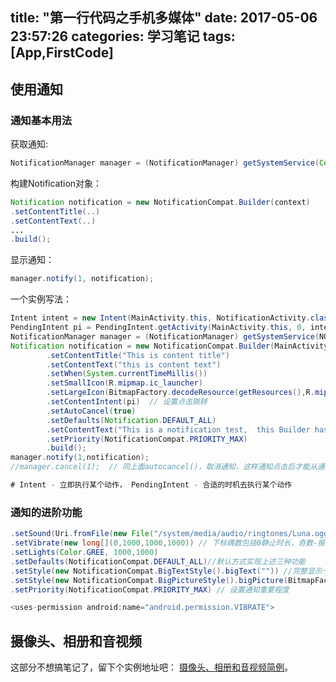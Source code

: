 title: "第一行代码之手机多媒体"
date: 2017-05-06 23:57:26
categories: 学习笔记
tags: [App,FirstCode]
---
## 使用通知
### 通知基本用法
获取通知:
```java
NotificationManager manager = (NotificationManager) getSystemService(Context.NOTIFICATION_SERVICE);
```
<!--more-->
构建Notification对象：
```java
Notification notification = new NotificationCompat.Builder(context)
.setContentTitle(..)
.setContentText(..)
...
.build();
```
显示通知：
```java
manager.notify(1, notification);
```
一个实例写法：
```java
Intent intent = new Intent(MainActivity.this, NotificationActivity.class);
PendingIntent pi = PendingIntent.getActivity(MainActivity.this, 0, intent, 0);
NotificationManager manager = (NotificationManager) getSystemService(NOTIFICATION_SERVICE);
Notification notification = new NotificationCompat.Builder(MainActivity.this)
        .setContentTitle("This is content title")
        .setContentText("this is content text")
        .setWhen(System.currentTimeMillis())
        .setSmallIcon(R.mipmap.ic_launcher)
        .setLargeIcon(BitmapFactory.decodeResource(getResources(),R.mipmap.ic_launcher))
        .setContentIntent(pi)  // 设置点击跳转
        .setAutoCancel(true)
        .setDefaults(Notification.DEFAULT_ALL)
        .setContentText("This is a notification test,  this Builder has many func, but do not test all of them ")
        .setPriority(NotificationCompat.PRIORITY_MAX)
        .build();
manager.notify(1,notification);
//manager.cancel(1);  // 同上面autocancel()，取消通知，这样通知点击后才能从通知栏消失

# Intent - 立即执行某个动作， PendingIntent - 合适的时机去执行某个动作
```
### 通知的进阶功能
```java
.setSound(Uri.fromFile(new File("/system/media/audio/ringtones/Luna.ogg"))
.setVibrate(new long[](0,1000,1000,1000)) // 下标偶数包括0静止时长，奇数-振动时长
.setLights(Color.GREE, 1000,1000)
.setDefaults(NotificationCompat.DEFAULT_ALL)//默认方式实现上述三种功能
.setStyle(new NotificationCompat.BigTextStyle().bigText("")) //完整显示一大段文字
.setStyle(new NotificationCompat.BigPictureStyle().bigPicture(BitmapFactory.decodeResource(getResources(),R.drawable.big_image))//显示大图片
.setPriority(NotificationCompat.PRIORITY_MAX) // 设置通知重要程度

<uses-permission android:name="android.permission.VIBRATE">
```
## 摄像头、相册和音视频
这部分不想搞笔记了，留下个实例地址吧：
[摄像头、相册和音视频简例](https://github.com/huaqianlee/AndroidDemo/tree/master/FirstCode/chapter8)。


